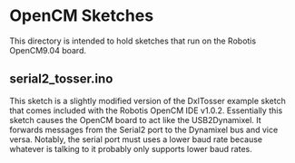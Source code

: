 # OpenCM Sketches #

This directory is intended to hold sketches that run on the Robotis OpenCM9.04 board.

## serial2_tosser.ino ##
This sketch is a slightly modified version of the DxlTosser example sketch that comes included with the Robotis OpenCM IDE v1.0.2. Essentially this sketch causes the OpenCM board to act like the USB2Dynamixel. It forwards messages from the Serial2 port to the Dynamixel bus and vice versa. Notably, the serial port must uses a lower baud rate because whatever is talking to it probably only supports lower baud rates.

